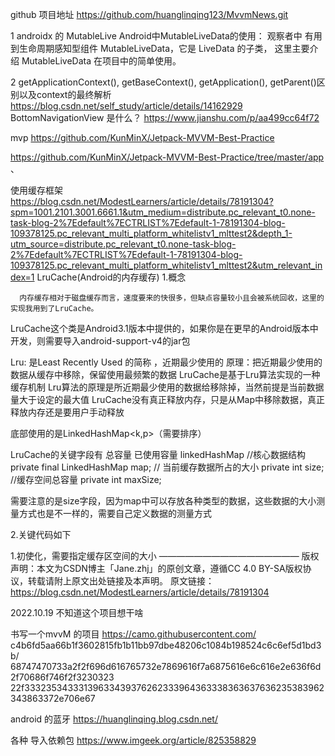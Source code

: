 github 项目地址
https://github.com/huanglinqing123/MvvmNews.git


1
androidx 的  MutableLive
Android中MutableLiveData的使用：   观察者中
有用到生命周期感知型组件 MutableLiveData，它是 LiveData 的子类，
这里主要介绍 MutableLiveData 在项目中的简单使用。


2 getApplicationContext(), getBaseContext(), getApplication(), getParent()区别以及context的最终解析
https://blog.csdn.net/self_study/article/details/14162929
BottomNavigationView 是什么？
https://www.jianshu.com/p/aa499cc64f72



mvp
https://github.com/KunMinX/Jetpack-MVVM-Best-Practice


https://github.com/KunMinX/Jetpack-MVVM-Best-Practice/tree/master/app
、



使用缓存框架
https://blog.csdn.net/ModestLearners/article/details/78191304?spm=1001.2101.3001.6661.1&utm_medium=distribute.pc_relevant_t0.none-task-blog-2%7Edefault%7ECTRLIST%7Edefault-1-78191304-blog-109378125.pc_relevant_multi_platform_whitelistv1_mlttest2&depth_1-utm_source=distribute.pc_relevant_t0.none-task-blog-2%7Edefault%7ECTRLIST%7Edefault-1-78191304-blog-109378125.pc_relevant_multi_platform_whitelistv1_mlttest2&utm_relevant_index=1
LruCache(Android的内存缓存)
1.概念

      内存缓存相对于磁盘缓存而言，速度要来的快很多，但缺点容量较小且会被系统回收，这里的实现我用到了LruCache。
LruCache这个类是Android3.1版本中提供的，如果你是在更早的Android版本中开发，则需要导入android-support-v4的jar包

Lru: 是Least Recently Used 的简称 ，近期最少使用的
原理：把近期最少使用的数据从缓存中移除，保留使用最频繁的数据
          LruCache是基于Lru算法实现的一种缓存机制
          Lru算法的原理是所近期最少使用的数据给移除掉，当然前提是当前数据量大于设定的最大值
          LruCache没有真正释放内存，只是从Map中移除数据，真正释放内存还是要用户手动释放

底部使用的是LinkedHashMap<k,p>（需要排序） 

LruCache的关键字段有 总容量  已使用容量 linkedHashMap
     //核心数据结构
  private final LinkedHashMap map;
  // 当前缓存数据所占的大小
  private int size;
  //缓存空间总容量
  private int maxSize;

需要注意的是size字段，因为map中可以存放各种类型的数据，这些数据的大小测量方式也是不一样的，需要自己定义数据的测量方式


2.关键代码如下

1.初使化，需要指定缓存区空间的大小
————————————————
版权声明：本文为CSDN博主「Jane.zhj」的原创文章，遵循CC 4.0 BY-SA版权协议，转载请附上原文出处链接及本声明。
原文链接：https://blog.csdn.net/ModestLearners/article/details/78191304


2022.10.19  不知道这个项目想干啥

书写一个mvvM 的项目
https://camo.githubusercontent.com/
c4b6fd5aa66b1f3602815fb1b11bb97dbe48206c1084b198524c6c6ef5d1bd3b/
68747470733a2f2f696d616765732e7869616f7a6875616e6c616e2e636f6d2f70686f746f2f3230323
22f33323534333139633439376262333964363338363637636235383962343863372e706e67


android  的蓝牙
https://huanglinqing.blog.csdn.net/



各种   导入依赖包
https://www.imgeek.org/article/825358829